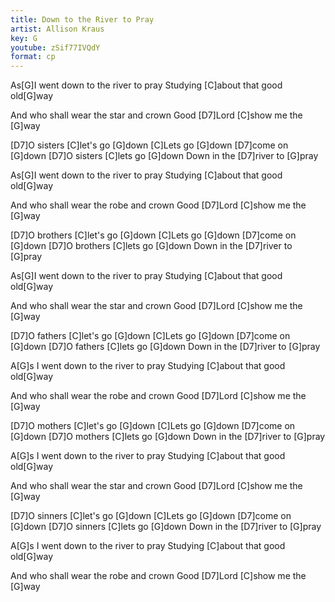 ```yaml
---
title: Down to the River to Pray
artist: Allison Kraus
key: G
youtube: zSif77IVQdY
format: cp
---
```


As[G]I went down to the river to pray
Studying [C]about that good old[G]way

And who shall wear the star and crown
Good [D7]Lord [C]show me the [G]way

[D7]O sisters [C]let's go [G]down
[C]Lets go [G]down [D7]come on [G]down
[D7]O sisters [C]lets go [G]down
Down in the [D7]river to [G]pray

As[G]I went down to the river to pray
Studying [C]about that good old[G]way

And who shall wear the robe and crown
Good [D7]Lord [C]show me the [G]way

[D7]O brothers [C]let's go [G]down
[C]Lets go [G]down [D7]come on [G]down
[D7]O brothers [C]lets go [G]down
Down in the [D7]river to [G]pray

As[G]I went down to the river to pray
Studying [C]about that good old[G]way

And who shall wear the star and crown
Good [D7]Lord [C]show me the [G]way

[D7]O fathers [C]let's go [G]down
[C]Lets go [G]down [D7]come on [G]down
[D7]O fathers [C]lets go [G]down
Down in the [D7]river to [G]pray

A[G]s I went down to the river to pray
Studying [C]about that good old[G]way

And who shall wear the robe and crown
Good [D7]Lord [C]show me the [G]way

[D7]O mothers [C]let's go [G]down
[C]Lets go [G]down [D7]come on [G]down
[D7]O mothers [C]lets go [G]down
Down in the [D7]river to [G]pray

A[G]s I went down to the river to pray
Studying [C]about that good old[G]way

And who shall wear the star and crown
Good [D7]Lord [C]show me the [G]way

[D7]O sinners [C]let's go [G]down
[C]Lets go [G]down [D7]come on [G]down
[D7]O sinners [C]lets go [G]down
Down in the [D7]river to [G]pray

A[G]s I went down to the river to pray
Studying [C]about that good old[G]way

And who shall wear the robe and crown
Good [D7]Lord [C]show me the [G]way
